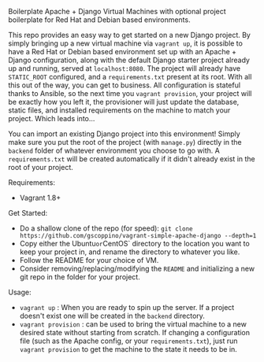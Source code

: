 Boilerplate Apache + Django Virtual Machines with optional project boilerplate
for Red Hat and Debian based environments.

This repo provides an easy way to get started on a new Django project. By
simply bringing up a new virtual machine via `vagrant up`, it is possible
to have a Red Hat or Debian based environment set up with an Apache + Django
configuration, along with the default Django starter project already up and
running, served at `localhost:8080`. The project will already have `STATIC_ROOT`
configured, and a `requirements.txt` present at its root. With all this out
of the way, you can get to business. All configuration is stateful thanks
to Ansible, so the next time you `vagrant provision`, your project will be
exactly how you left it, the provisioner will just update the database, static
files, and installed requirements on the machine to match your project. Which
leads into...

You can import an existing Django project into this environment! Simply make
sure you put the root of the project (with `manage.py`) directly in the
`backend` folder of whatever environment you choose to go with. A
`requirements.txt` will be created automatically if it didn't already exist in
the root of your project.

Requirements:

* Vagrant 1.8+

Get Started:

* Do a shallow clone of the repo (for speed):
`git clone https://github.com/gscoppino/vagrant-simple-apache-django --depth=1`
* Copy either the Ubuntu` or `CentOS` directory to the location you
want to keep your project in, and rename the directory to whatever you like.
* Follow the README for your choice of VM.
* Consider removing/replacing/modifying the `README` and initializing a new git
repo in the folder for your project.

Usage:

* `vagrant up` :  When you are ready to spin up the server. If a project
doesn't exist one will be created in the `backend` directory.
* `vagrant provision` : can be used to bring the virtual machine to a new
desired state without starting from scratch. If changing a configuration file
(such as the Apache config, or your `requirements.txt`), just run
`vagrant provision` to get the machine to the state it needs to be in.
